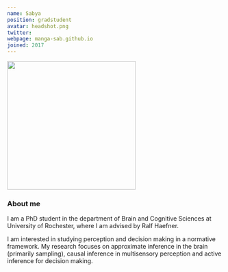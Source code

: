 ```yaml
---
name: Sabya
position: gradstudent
avatar: headshot.png
twitter:
webpage: manga-sab.github.io
joined: 2017
---
```


<img width="300" src="{{site.baseurl}}/images/people/{{page.avatar}}" data-action="zoom">

### About me

I am a PhD student in the department of Brain and Cognitive Sciences at University of Rochester, where I am advised by Ralf Haefner.

I am interested in studying perception and decision making in a normative framework. My research focuses on approximate inference in the brain (primarily sampling), causal inference in multisensory perception and active inference for decision making.